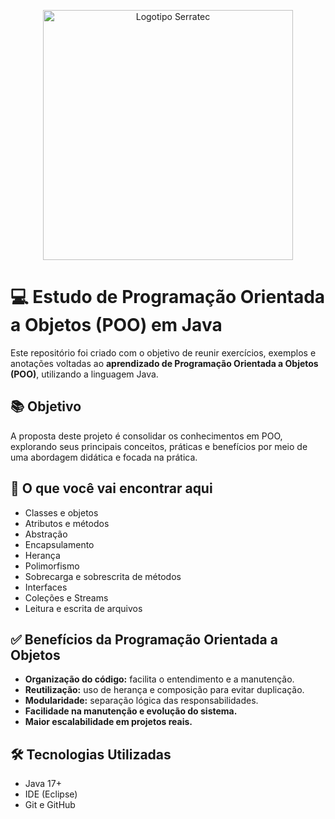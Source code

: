 <p align="center">
  <img src="https://github.com/user-attachments/assets/9dac5661-a6c6-4119-a0b5-5b464b6be31c" alt="Logotipo Serratec" width="400"/>
</p>


# 💻 Estudo de Programação Orientada a Objetos (POO) em Java

Este repositório foi criado com o objetivo de reunir exercícios, exemplos e anotações voltadas ao **aprendizado de Programação Orientada a Objetos (POO)**, utilizando a linguagem Java.


## 📚 Objetivo

A proposta deste projeto é consolidar os conhecimentos em POO, explorando seus principais conceitos, práticas e benefícios por meio de uma abordagem didática e focada na prática.

## 🚀 O que você vai encontrar aqui

- Classes e objetos
- Atributos e métodos
- Abstração
- Encapsulamento
- Herança
- Polimorfismo
- Sobrecarga e sobrescrita de métodos
- Interfaces
- Coleções e Streams
- Leitura e escrita de arquivos

## ✅ Benefícios da Programação Orientada a Objetos

- **Organização do código:** facilita o entendimento e a manutenção.
- **Reutilização:** uso de herança e composição para evitar duplicação.
- **Modularidade:** separação lógica das responsabilidades.
- **Facilidade na manutenção e evolução do sistema.**
- **Maior escalabilidade em projetos reais.**

## 🛠 Tecnologias Utilizadas

- Java 17+
- IDE (Eclipse)
- Git e GitHub

